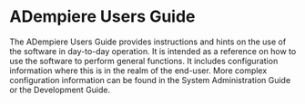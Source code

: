 # ADempiere Users Guide

The ADempiere Users Guide provides instructions and hints on the use of the software in day-to-day operation.  It is intended as a reference on how to use the software to perform general functions.  It includes configuration information where this is in the realm of the end-user.  More complex configuration information can be found in the System Administration Guide or the Development Guide.



